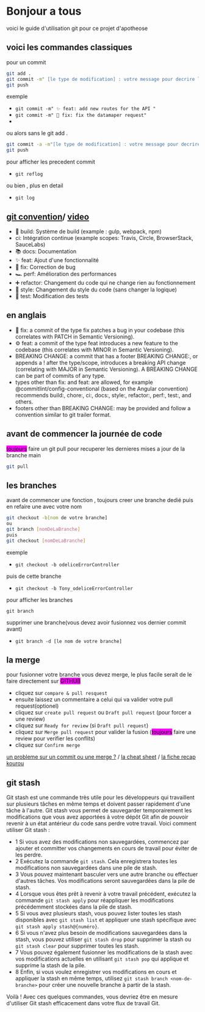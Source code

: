 # Bonjour a tous

voici le guide d'utilisation git pour ce projet d'apotheose

## voici les commandes classiques

pour un commit

```bash
git add .
git commit -m" [le type de modification] : votre message pour decrire les modif que vous avez apportez"
git push
```

exemple

- `git commit -m" ✨ feat: add new routes for the API "`
- `git commit -m" 🐛 fix: fix the datamaper request"`
-

ou alors sans le git add .

```bash
git commit -a -m"[le type de modification] : votre message pour decrire les modif que vous avez apportez"
git push
```

pour afficher les precedent commit

- `git reflog`

ou bien , plus en detail

- `git log`

[git convention](https://www.conventionalcommits.org/en/v1.0.0/)/ [video](https://www.youtube.com/watch?v=AlHohDBBAMY&ab_channel=Grafikart.fr)
---

<type>

- 🧱 build: Système de build (example : gulp, webpack, npm)
- ci: Intégration continue (example scopes: Travis, Circle, BrowserStack,
SauceLabs)
- 📚 docs:      Documentation
- ✨ feat:      Ajout d'une fonctionnalité
- 🐛 fix:       Correction de bug
- 🏎 perf:     Amélioration des performances
- ➕ refactor:  Changement du code qui ne change rien au fonctionnement
- 💄  style:    Changement du style du code (sans changer la logique)
- 🔌 test:      Modification des tests

en anglais
---

- 🔧 fix: a commit of the type fix patches a bug in your codebase (this correlates with PATCH in Semantic Versioning).
- ⚙ feat: a commit of the type feat introduces a new feature to the codebase (this correlates with MINOR in Semantic Versioning).
- BREAKING CHANGE: a commit that has a footer BREAKING CHANGE:, or appends a ! after the type/scope, introduces a breaking API change (correlating with MAJOR in Semantic Versioning). A BREAKING CHANGE can be part of commits of any type.
- types other than fix: and feat: are allowed, for example @commitlint/config-conventional (based on the Angular convention) recommends build:, chore:, ci:, docs:, style:, refactor:, perf:, test:, and others.
- footers other than BREAKING CHANGE: <description> may be provided and follow a convention similar to git trailer format.

## avant de commencer la journée de code

<mark style="background-color: #F0F">toujours</mark> faire un git pull pour recuperer les dernieres mises a jour de la branche main

```bash
git pull
```

## les branches

avant de commencer une fonction , toujours creer une branche dedié puis en refaire une avec votre nom

```bash
git checkout -b[nom de votre branche]
ou
git branch [nomDeLaBranche]
puis
git checkout [nomDeLaBranche]
```

exemple

- `git checkout -b odeliceErrorController`

puis de cette branche

- `git checkout -b Tony_odeliceErrorController`

pour afficher les branches

`git branch`

supprimer une branche(vous devez avoir fusionnez vos dernier commit avant)

- `git branch -d [le nom de votre branche]`

## la merge

pour fusionner votre branche vous devez merge, le plus facile serait de le faire directement sur <mark style="background-color: #F0F">GITHUB</mark>

- cliquez sur `compare & pull resquest`
- ensuite laissez un commentaire a celui qui va valider votre pull request(optionel)
- cliquez sur  `create pull request` ou `Draft pull request` (pour forcer a une review)
- cliquez sur `Ready for review` (si `Draft pull request`)
- cliquez sur `Merge pull request` pour valider la fusion (<mark style="background-color: #F0F">toujours</mark> faire une review pour verifier les conflits)
- cliquez sur `Confirm merge`

[un probleme sur un commit ou une merge ?](https://ohshitgit.com/fr) / [la cheat sheet](https://training.github.com/downloads/fr/github-git-cheat-sheet.pdf) / [la fiche recap kourou](https://kourou.oclock.io/ressources/fiche-recap/git-et-github/)

## git stash

Git stash est une commande très utile pour les développeurs qui travaillent sur plusieurs tâches en même temps et doivent passer rapidement d'une tâche à l'autre. Git stash vous permet de sauvegarder temporairement les modifications que vous avez apportées à votre dépôt Git afin de pouvoir revenir à un état antérieur du code sans perdre votre travail. Voici comment utiliser Git stash :

- 1 Si vous avez des modifications non sauvegardées, commencez par ajouter et committer vos changements en cours de travail pour éviter de les perdre.
- 2 Exécutez la commande `git stash`. Cela enregistrera toutes les modifications non sauvegardées dans une pile de stash.
- 3 Vous pouvez maintenant basculer vers une autre branche ou effectuer d'autres tâches. Vos modifications seront sauvegardées dans la pile de stash.
- 4 Lorsque vous êtes prêt à revenir à votre travail précédent, exécutez la commande `git stash apply` pour réappliquer les modifications précédemment stockées dans la pile de stash.
- 5 Si vous avez plusieurs stash, vous pouvez lister toutes les stash disponibles avec `git stash list` et appliquer une stash spécifique avec `git stash apply stash@{numéro}`.
- 6 Si vous n'avez plus besoin de modifications sauvegardées dans la stash, vous pouvez utiliser `git stash drop` pour supprimer la stash ou `git stash clear` pour supprimer toutes les stash.
- 7 Vous pouvez également fusionner les modifications de la stash avec vos modifications actuelles en utilisant `git stash pop` qui applique et supprime la stash de la pile.
- 8 Enfin, si vous voulez enregistrer vos modifications en cours et appliquer la stash en même temps, utilisez `git stash branch <nom-de-branche>` pour créer une nouvelle branche à partir de la stash.

Voilà ! Avec ces quelques commandes, vous devriez être en mesure d'utiliser Git stash efficacement dans votre flux de travail Git.

